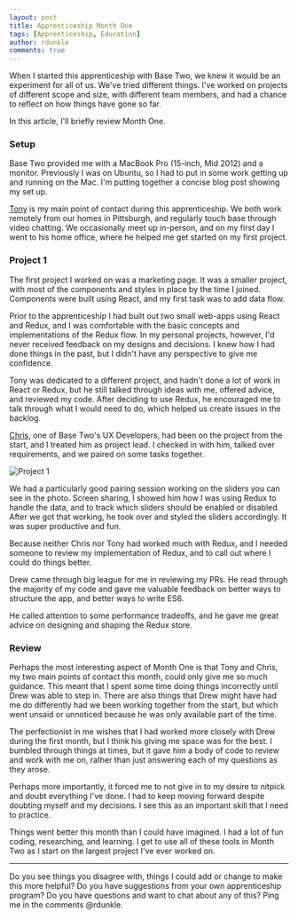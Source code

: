 ```yaml
---
layout: post
title: Apprenticeship Month One
tags: [Apprenticeship, Education]
author: rdunkle
comments: true
---
```


When I started this apprenticeship with Base Two, we knew it would be an experiment for all of us. We've tried different things. I've worked on projects of different scope and size, with different team members, and had a chance to reflect on how things have gone so far.

In this article, I'll briefly review Month One.

<!-- #REST#BEGIN -->

### Setup

Base Two provided me with a MacBook Pro (15-inch, Mid 2012) and a monitor. Previously I was on Ubuntu, so I had to put in some work getting up and running on the Mac. I'm putting together a concise blog post showing my set up.

[Tony](http://base2.io/#team) is my main point of contact during this apprenticeship. We both work remotely from our homes in Pittsburgh, and regularly touch base through video chatting. We occasionally meet up in-person, and on my first day I went to his home office, where he helped me get started on my first project.

### Project 1

The first project I worked on was a marketing page. It was a smaller project, with most of the components and styles in place by the time I joined. Components were built using React, and my first task was to add data flow.

Prior to the apprenticeship I had built out two small web-apps using React and Redux, and I was comfortable with the basic concepts and implementations of the Redux flow. In my personal projects, however, I'd never received feedback on my designs and decisions. I knew how I had done things in the past, but I didn't have any perspective to give me confidence.

Tony was dedicated to a different project, and hadn't done a lot of work in React or Redux, but he still talked through ideas with me, offered advice, and reviewed my code. After deciding to use Redux, he encouraged me to talk through what I would need to do, which helped us create issues in the backlog.

[Chris](http://base2.io/#team), one of Base Two's UX Developers, had been on the project from the start, and I treated him as project lead. I checked in with him, talked over requirements, and we paired on some tasks together.

![Project 1](http://i.imgur.com/AxDbeSq.png "Project 1 screenshot")

We had a particularly good pairing session working on the sliders you can see in the photo. Screen sharing, I showed him how I was using Redux to handle the data, and to track which sliders should be enabled or disabled. After we got that working, he took over and styled the sliders accordingly. It was super productive and fun.

Because neither Chris nor Tony had worked much with Redux, and I needed someone to review my implementation of Redux, and to call out where I could do things better.

Drew came through big league for me in reviewing my PRs. He read through the majority of my code and gave me valuable feedback on better ways to structure the app, and better ways to write ES6.

He called attention to some performance tradeoffs, and he gave me great advice on designing and shaping the Redux store.

### Review

Perhaps the most interesting aspect of Month One is that Tony and Chris, my two main points of contact this month, could only give me so much guidance. This meant that I spent some time doing things incorrectly until Drew was able to step in. There are also things that Drew might have had me do differently had we been working together from the start, but which went unsaid or unnoticed because he was only available part of the time.

The perfectionist in me wishes that I had worked more closely with Drew during the first month, but I think his giving me space was for the best. I bumbled through things at times, but it gave him a body of code to review and work with me on, rather than just answering each of my questions as they arose.

Perhaps more importantly, it forced me to not give in to my desire to nitpick and doubt everything I've done. I had to keep moving forward despite doubting myself and my decisions. I see this as an important skill that I need to practice.

Things went better this month than I could have imagined. I had a lot of fun coding, researching, and learning. I get to use all of these tools in Month Two as I start on the largest project I've ever worked on.

----

Do you see things you disagree with, things I could add or change to make this more helpful? Do you have suggestions from your own apprenticeship program? Do you have questions and want to chat about any of this? Ping me in the comments @rdunkle.
<!-- #REST#END -->
